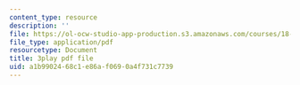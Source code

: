```yaml
---
content_type: resource
description: ''
file: https://ol-ocw-studio-app-production.s3.amazonaws.com/courses/18-06sc-linear-algebra-fall-2011/a1b9902468c1e86af0690a4f731c7739_cfn2ZUuWPd0.pdf
file_type: application/pdf
resourcetype: Document
title: 3play pdf file
uid: a1b99024-68c1-e86a-f069-0a4f731c7739
---
```

